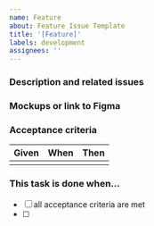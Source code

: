 ```yaml
---
name: Feature
about: Feature Issue Template
title: '[Feature]'
labels: development
assignees: ''
---
```


### Description and related issues

### Mockups or link to Figma

### Acceptance criteria

| Given | When | Then |
| ----- | ---- | ---- |
|       |      |      |

### This task is done when…

- [ ] all acceptance criteria are met
- [ ]
